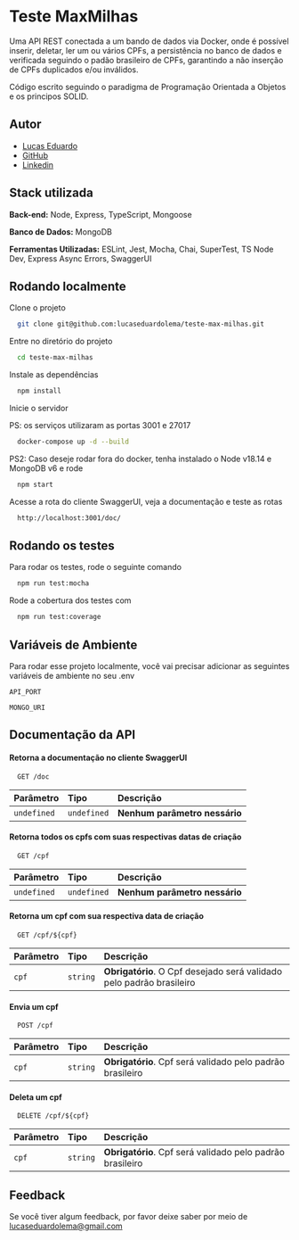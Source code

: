 
# Teste MaxMilhas

Uma API REST conectada a um bando de dados via Docker, onde é possível inserir, deletar, ler um ou vários CPFs, a persistência no banco de dados e verificada seguindo o padão brasileiro de CPFs, garantindo a não inserção de CPFs duplicados e/ou inválidos.

Código escrito seguindo o paradigma de Programação Orientada a Objetos e os principos SOLID.


## Autor

- [Lucas Eduardo](mailto:lucaseduardolema@gmail.com)
- [GitHub](https://github.com/lucaseduardolema)
- [Linkedin](https://www.linkedin.com/in/lucas-eduardo-m-alves/)


## Stack utilizada

**Back-end:** Node, Express, TypeScript, Mongoose

**Banco de Dados:** MongoDB

**Ferramentas Utilizadas:** ESLint, Jest, Mocha, Chai, SuperTest, TS Node Dev, Express Async Errors, SwaggerUI

## Rodando localmente

Clone o projeto

```bash
  git clone git@github.com:lucaseduardolema/teste-max-milhas.git
```

Entre no diretório do projeto

```bash
  cd teste-max-milhas
```

Instale as dependências

```bash
  npm install
```

Inicie o servidor

PS: os serviços utilizaram as portas 3001 e 27017

```bash
  docker-compose up -d --build
```

PS2: Caso deseje rodar fora do docker, tenha instalado o Node v18.14 e MongoDB v6 e rode

```bash
  npm start
```

Acesse a rota do cliente SwaggerUI, veja a documentação e teste as rotas

```bash
  http://localhost:3001/doc/
```

## Rodando os testes

Para rodar os testes, rode o seguinte comando

```bash
  npm run test:mocha
```

Rode a cobertura dos testes com

```bash
  npm run test:coverage
```



## Variáveis de Ambiente

Para rodar esse projeto localmente, você vai precisar adicionar as seguintes variáveis de ambiente no seu .env

`API_PORT`

`MONGO_URI`


## Documentação da API

#### Retorna a documentação no cliente SwaggerUI

```http
  GET /doc
```

| Parâmetro   | Tipo       | Descrição                           |
| :---------- | :--------- | :---------------------------------- |
| `undefined` | `undefined` | **Nenhum parâmetro nessário** |

#### Retorna todos os cpfs com suas respectivas datas de criação

```http
  GET /cpf
```

| Parâmetro   | Tipo       | Descrição                           |
| :---------- | :--------- | :---------------------------------- |
| `undefined` | `undefined` | **Nenhum parâmetro nessário** |

#### Retorna um cpf com sua respectiva data de criação

```http
  GET /cpf/${cpf}
```

| Parâmetro   | Tipo       | Descrição                                   |
| :---------- | :--------- | :------------------------------------------ |
| `cpf`      | `string` | **Obrigatório**. O Cpf desejado será validado pelo padrão brasileiro |

#### Envia um cpf

```http
  POST /cpf
```

| Parâmetro   | Tipo       | Descrição                                   |
| :---------- | :--------- | :------------------------------------------ |
| `cpf`      | `string` | **Obrigatório**. Cpf será validado pelo padrão brasileiro |

#### Deleta um cpf

```http
  DELETE /cpf/${cpf}
```

| Parâmetro   | Tipo       | Descrição                                   |
| :---------- | :--------- | :------------------------------------------ |
| `cpf`      | `string` | **Obrigatório**. Cpf será validado pelo padrão brasileiro |




## Feedback

Se você tiver algum feedback, por favor deixe saber por meio de lucaseduardolema@gmail.com
